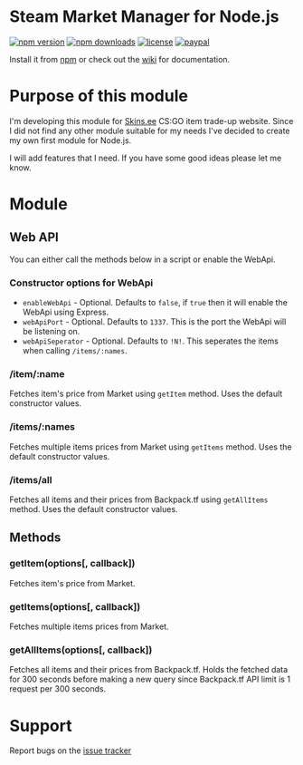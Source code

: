 # Steam Market Manager for Node.js
[![npm version](https://img.shields.io/npm/v/steam-market-manager.svg)](https://npmjs.com/package/steam-market-manager)
[![npm downloads](https://img.shields.io/npm/dm/steam-market-manager.svg)](https://npmjs.com/package/steam-market-manager)
[![license](https://img.shields.io/npm/l/steam-market-manager.svg)](https://github.com/netifriik/node-steam-market-manager/blob/master/LICENSE)
[![paypal](https://img.shields.io/badge/paypal-donate-yellow.svg)](https://www.paypal.com/cgi-bin/webscr?cmd=_s-xclick&hosted_button_id=UFAR5YN7G9ZQA)

Install it from [npm](https://www.npmjs.com/package/steam-market-manager) or check out the
[wiki](https://github.com/netifriik/node-steam-market-manager/wiki) for documentation.

# Purpose of this module

I'm developing this module for [Skins.ee](https://www.skins.ee) CS:GO item trade-up website. Since I did not find any other module suitable for my needs I've decided to create my own first module for Node.js.

I will add features that I need. If you have some good ideas please let me know.

# Module

## Web API

You can either call the methods below in a script or enable the WebApi.

### Constructor options for WebApi

* `enableWebApi` - Optional. Defaults to `false`, if `true` then it will enable the WebApi using Express.
* `webApiPort` - Optional. Defaults to `1337`. This is the port the WebApi will be listening on.
* `webApiSeperator` - Optional. Defaults to `!N!`. This seperates the items when calling `/items/:names`.

### /item/:name

Fetches item's price from Market using `getItem` method. Uses the default constructor values.

### /items/:names

Fetches multiple items prices from Market using `getItems` method. Uses the default constructor values.

### /items/all

Fetches all items and their prices from Backpack.tf using `getAllItems` method. Uses the default constructor values.

## Methods

### getItem(options[, callback]) 

Fetches item's price from Market.

### getItems(options[, callback]) 

Fetches multiple items prices from Market.

### getAllItems(options[, callback]) 

Fetches all items and their prices from Backpack.tf. Holds the fetched data for 300 seconds before making a new query since Backpack.tf API limit is 1 request per 300 seconds.

# Support

Report bugs on the [issue tracker](https://github.com/netifriik/node-steam-market-manager/issues)